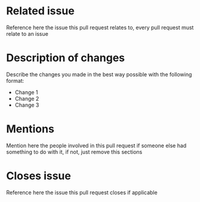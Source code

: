 # Related issue
Reference here the issue this pull request relates to, every pull request must relate to an issue

# Description of changes
Describe the changes you made in the best way possible with the following format:
- Change 1
- Change 2
- Change 3

# Mentions
Mention here the people involved in this pull request if someone else had something to do with it, if not, just remove this sections

# Closes issue
Reference here the issue this pull request closes if applicable

